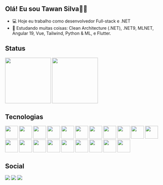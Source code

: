 ## Olá! Eu sou Tawan Silva👋😊

- 💻 Hoje eu trabalho como desenvolvedor Full-stack e .NET
- 🌱 Estudando muitas coisas: Clean Architecture (.NET), .NET9, MLNET, Angular 19, Vue, Tailwind, Python & ML, e Flutter.

## Status
<div>
  <img height="150em" src="https://github-readme-stats.vercel.app/api?username=tawansf&theme=shadow_green&show_icons=true"/>
  <img height="150em" src="https://github-readme-stats.vercel.app/api/top-langs/?username=tawansf&layout=compact&theme=shadow_green&show_items=true"/>
</div>

## Tecnologias
<div style="display: inline-block;">
  <img style="height: 3em; width: 3em;" src="https://cdn.jsdelivr.net/gh/devicons/devicon@latest/icons/csharp/csharp-original.svg" />
  <img style="height: 3em; width: 3em;" src="https://cdn.jsdelivr.net/gh/devicons/devicon@latest/icons/dotnetcore/dotnetcore-original.svg" />
  <img style="height: 3em; width: 3em;" src="https://cdn.jsdelivr.net/gh/devicons/devicon@latest/icons/dot-net/dot-net-original-wordmark.svg" />
  <img style="height: 3em; width: 3em;" src="https://cdn.jsdelivr.net/gh/devicons/devicon@latest/icons/docker/docker-original-wordmark.svg" />
  <img style="height: 3em; width: 3em;" src="https://cdn.jsdelivr.net/gh/devicons/devicon@latest/icons/javascript/javascript-original.svg" />
  <img style="height: 3em; width: 3em;" src="https://cdn.jsdelivr.net/gh/devicons/devicon@latest/icons/angular/angular-original.svg" />
  <img style="height: 3em; width: 3em;" src="https://cdn.jsdelivr.net/gh/devicons/devicon@latest/icons/react/react-original-wordmark.svg" />
  <img style="height: 3em; width: 3em;" src="https://cdn.jsdelivr.net/gh/devicons/devicon@latest/icons/typescript/typescript-plain.svg" />
  <img style="height: 3em; width: 3em;" src="https://cdn.jsdelivr.net/gh/devicons/devicon@latest/icons/spring/spring-original-wordmark.svg" />
  <img style="height: 3em; width: 3em;" src="https://cdn.jsdelivr.net/gh/devicons/devicon@latest/icons/java/java-original-wordmark.svg" />
  <img style="height: 3em; width: 3em;" src="https://cdn.jsdelivr.net/gh/devicons/devicon@latest/icons/css3/css3-original-wordmark.svg" />
  <img style="height: 3em; width: 3em;" src="https://cdn.jsdelivr.net/gh/devicons/devicon@latest/icons/adonisjs/adonisjs-original-wordmark.svg" />
  <img style="height: 3em; width: 3em;" src="https://cdn.jsdelivr.net/gh/devicons/devicon@latest/icons/git/git-original-wordmark.svg" />
  <img style="height: 3em; width: 3em;" src="https://cdn.jsdelivr.net/gh/devicons/devicon@latest/icons/tailwindcss/tailwindcss-original-wordmark.svg" />
  <img style="height: 3em; width: 3em;" src="https://cdn.jsdelivr.net/gh/devicons/devicon@latest/icons/wordpress/wordpress-original.svg" />
  <img style="height: 3em; width: 3em;" src="https://cdn.jsdelivr.net/gh/devicons/devicon@latest/icons/amazonwebservices/amazonwebservices-original-wordmark.svg" />
  <img style="height: 3em; width: 3em;" src="https://cdn.jsdelivr.net/gh/devicons/devicon@latest/icons/nextjs/nextjs-original-wordmark.svg" />
  <img style="height: 3em; width: 3em;" src="https://cdn.jsdelivr.net/gh/devicons/devicon@latest/icons/laravel/laravel-original-wordmark.svg" />
  <img style="height: 3em; width: 3em;" src="https://cdn.jsdelivr.net/gh/devicons/devicon@latest/icons/jquery/jquery-original-wordmark.svg" />
  <img style="height: 3em; width: 3em;" src="https://cdn.jsdelivr.net/gh/devicons/devicon@latest/icons/dart/dart-original-wordmark.svg" />  
</div>

## Social

<div style="display: inline-block;">
  <a href="https://www.tiktok.com/@programacao_na_pratica"><img src="https://img.shields.io/badge/TikTok-000000?style=for-the-badge&logo=tiktok&logoColor=white"><a>
  <a href="https://www.youtube.com/@programacao_na_pratica"><img src="https://img.shields.io/badge/YouTube-FF0000?style=for-the-badge&logo=youtube&logoColor=white"><a>
  <a href="https://www.instagram.com/programacao.na_pratica/"><img src="https://img.shields.io/badge/Instagram-E4405F?style=for-the-badge&logo=instagram&logoColor=white"><a>
</div>




















